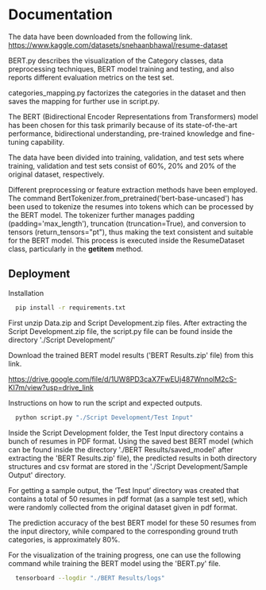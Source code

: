 
# Documentation

The data have been downloaded from the following link.
https://www.kaggle.com/datasets/snehaanbhawal/resume-dataset

BERT.py describes the visualization of the Category classes, data preprocessing techniques, BERT model training and testing, and also reports different evaluation metrics on the test set.

categories_mapping.py factorizes the categories in the dataset and then saves the mapping for further use in script.py. 

The BERT (Bidirectional Encoder Representations from Transformers) model has been chosen for this task primarily because of its state-of-the-art performance, bidirectional understanding, pre-trained knowledge and fine-tuning capability.

The data have been divided into training, validation, and test sets where training, validation and test sets consist of 60%, 20% and 20% of the original dataset, respectively.

Different preprocessing or feature extraction methods have been employed. The command BertTokenizer.from_pretrained('bert-base-uncased') has been used to tokenize the resumes into tokens which can be processed by the BERT model. The tokenizer further manages padding (padding='max_length'), truncation (truncation=True), and conversion to tensors (return_tensors="pt"), thus making the text consistent and suitable for the BERT model. This process is executed inside the ResumeDataset class, particularly in the __getitem__ method.






## Deployment

Installation

```bash
  pip install -r requirements.txt
``` 

First unzip Data.zip and Script Development.zip files. After extracting the Script Development.zip file, the script.py file can be found inside the directory './Script Development/'

Download the trained BERT model results ('BERT Results.zip' file) from this link.

https://drive.google.com/file/d/1UW8PD3caX7FwEUj487WnnolM2cS-KI7m/view?usp=drive_link

Instructions on how to run the script and expected outputs.

```bash
  python script.py "./Script Development/Test Input"
```

Inside the Script Development folder, the Test Input directory contains a bunch of resumes in PDF format. Using the saved best BERT model (which can be found inside the directory './BERT Results/saved_model' after extracting the 'BERT Results.zip' file), the predicted results in both directory structures and csv format are stored in the './Script Development/Sample Output' directory.

For getting a sample output, the ‘Test Input’ directory was created that contains a total of 50 resumes in pdf format (as a sample test set), which were randomly collected from the original dataset given in pdf format.

The prediction accuracy of the best BERT model for these 50 resumes from the input directory, while compared to the corresponding ground truth categories, is approximately 80%.

For the visualization of the training progress, one can use the following command while training the BERT model using the 'BERT.py' file.

```bash
  tensorboard --logdir "./BERT Results/logs"
```

